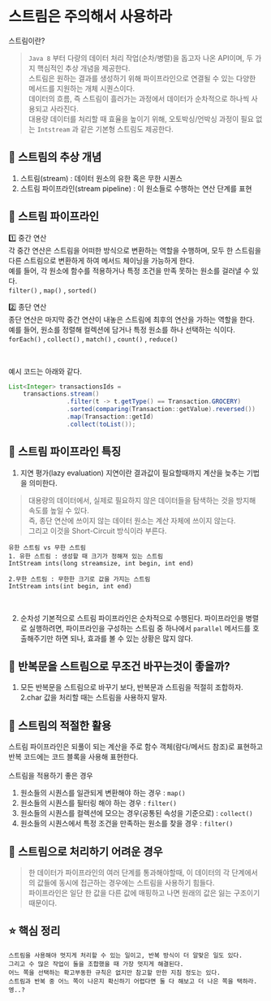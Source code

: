 # 스트림은 주의해서 사용하라
스트림이란?
> `Java 8` 부터 다량의 데이터 처리 작업(순차/병렬)을 돕고자 나온 API이며, 두 가지 핵심적인 추상 개념을 제공한다. <br>
스트림은 원하는 결과를 생성하기 위해 파이프라인으로 연결될 수 있는 다양한 메서드를 지원하는 개체 시퀀스이다.  <br>
데이터의 흐름, 즉 스트림이 흘러가는 과정에서 데이터가 순차적으로 하나씩 사용되고 사라진다. <br>
대용량 데이터를 처리할 때 효율을 높이기 위해, 오토박싱/언박싱 과정이 필요 없는 `Intstream` 과 같은 기본형 스트림도 제공한다. <br>

## 📌 스트림의 추상 개념
1. 스트림(stream) : 데이터 원소의 유한 혹은 무한 시퀀스
2. 스트림 파이프라인(stream pipeline) : 이 원소들로 수행하는 연산 단계를 표현

## 📌 스트림 파이프라인 
1️⃣ 중간 연산 <br>
각 중간 연산은 스트림을 어떠한 방식으로 변환하는 역할을 수행하며, 모두 한 스트림을 다른 스트림으로 변환하게 하여 메서드 체이닝을 가능하게 한다. <br>
예를 들어, 각 원소에 함수를 적용하거나 특정 조건을 만족 못하는 원소를 걸러낼 수 있다. <br>
`filter()` , `map()` , `sorted()`

2️⃣ 종단 연산 <br>
종단 연산은 마지막 중간 연산이 내놓은 스트림에 최후의 연산을 가하는 역할을 한다. <br>
예를 들어, 원소를 정렬해 컬렉션에 담거나 특정 원소를 하나 선택하는 식이다. <br>
`forEach()` , `collect()` , `match()` , `count()` , `reduce()`

<br>

예시 코드는 아래와 같다. 
```java
List<Integer> transactionsIds = 
    transactions.stream()
                .filter(t -> t.getType() == Transaction.GROCERY)
                .sorted(comparing(Transaction::getValue).reversed())
                .map(Transaction::getId)
                .collect(toList());
```

## 📌 스트림 파이프라인 특징
1. 지연 평가(lazy evaluation)
지연이란 결과값이 필요할때까지 계산을 늦추는 기법을 의미한다.
> 대용량의 데이터에서, 실제로 필요하지 않은 데이터들을 탐색하는 것을 방지해 속도를 높일 수 있다.  <br>
즉, 종단 연산에 쓰이지 않는 데이터 원소는 계산 자체에 쓰이지 않는다. <br>
그리고 이것을 Short-Circuit 방식이라 부른다. <br>

```
유한 스트림 vs 무한 스트림 
1. 유한 스트림 : 생성할 때 크기가 정해져 있는 스트림 
IntStream ints(long streamsize, int begin, int end) 

2.무한 스트림 : 무한한 크기로 값을 가지는 스트림 
IntStream ints(int begin, int end) 
```

<br>

2. 순차성
기본적으로 스트림 파이프라인은 순차적으로 수행된다. 파이프라인을 병렬로 실행하려면, 파이프라인을 구성하는 스트림 중 하나에서 `parallel` 메서드를 호출해주기만 하면 되나, 효과를 볼 수 있는 상황은 많지 않다.

## 📌 반복문을 스트림으로 무조건 바꾸는것이 좋을까?
1. 모든 반복문을 스트림으로 바꾸기 보다, 반복문과 스트림을 적절히 조합하자.
2.char 값을 처리할 때는 스트림을 사용하지 말자.

## 📌 스트림의 적절한 활용
스트림 파이프라인은 되풀이 되는 계산을 주로 함수 객체(람다/메서드 참조)로 표현하고 반복 코드에는 코드 블록을 사용해 표현한다. <br>
<br>
스트림을 적용하기 좋은 경우 <br>
1. 원소들의 시퀀스를 일관되게 변환해야 하는 경우 : `map()`
2. 원소들의 시퀀스를 필터링 해야 하는 경우 : `filter()`
3. 원소들의 시퀀스를 컬렉션에 모으는 경우(공통된 속성을 기준으로) : `collect()`
4. 원소들의 시퀀스에서 특정 조건을 만족하는 원소를 찾을 경우 : `filter()`

## 📌 스트림으로 처리하기 어려운 경우
> 한 데이터가 파이프라인의 여러 단계를 통과해야할때, 이 데이터의 각 단계에서의 값들에 동시에 접근하는 경우에는 스트림을 사용하기 힘들다. <br>
파이프라인은 일단 한 값을 다른 값에 매핑하고 나면 원래의 값은 잃는 구조이기 때문이다.

## ⭐️ 핵심 정리
```
스트림을 사용해야 멋지게 처리할 수 있는 일이고, 반복 방식이 더 알맞은 일도 있다. 
그리고 수 많은 작업이 둘을 조합했을 때 가장 멋지게 해결된다.
어느 쪽을 선택하는 확고부동한 규칙은 없지만 참고할 만한 지침 정도는 있다.
스트림과 반복 중 어느 쪽이 나은지 확신하기 어렵다면 둘 다 해보고 더 나은 쪽을 택하라.
엥..?
```

